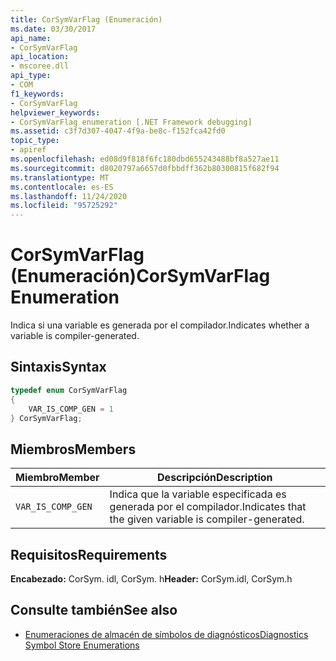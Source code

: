 ```yaml
---
title: CorSymVarFlag (Enumeración)
ms.date: 03/30/2017
api_name:
- CorSymVarFlag
api_location:
- mscoree.dll
api_type:
- COM
f1_keywords:
- CorSymVarFlag
helpviewer_keywords:
- CorSymVarFlag enumeration [.NET Framework debugging]
ms.assetid: c3f7d307-4047-4f9a-be8c-f152fca42fd0
topic_type:
- apiref
ms.openlocfilehash: ed08d9f818f6fc180dbd655243488bf8a527ae11
ms.sourcegitcommit: d8020797a6657d0fbbdff362b80300815f682f94
ms.translationtype: MT
ms.contentlocale: es-ES
ms.lasthandoff: 11/24/2020
ms.locfileid: "95725292"
---
```

# <a name="corsymvarflag-enumeration"></a><span data-ttu-id="0afb3-102">CorSymVarFlag (Enumeración)</span><span class="sxs-lookup"><span data-stu-id="0afb3-102">CorSymVarFlag Enumeration</span></span>

<span data-ttu-id="0afb3-103">Indica si una variable es generada por el compilador.</span><span class="sxs-lookup"><span data-stu-id="0afb3-103">Indicates whether a variable is compiler-generated.</span></span>  
  
## <a name="syntax"></a><span data-ttu-id="0afb3-104">Sintaxis</span><span class="sxs-lookup"><span data-stu-id="0afb3-104">Syntax</span></span>  
  
```cpp  
typedef enum CorSymVarFlag
{  
    VAR_IS_COMP_GEN = 1  
} CorSymVarFlag;  
```  
  
## <a name="members"></a><span data-ttu-id="0afb3-105">Miembros</span><span class="sxs-lookup"><span data-stu-id="0afb3-105">Members</span></span>  
  
|<span data-ttu-id="0afb3-106">Miembro</span><span class="sxs-lookup"><span data-stu-id="0afb3-106">Member</span></span>|<span data-ttu-id="0afb3-107">Descripción</span><span class="sxs-lookup"><span data-stu-id="0afb3-107">Description</span></span>|  
|------------|-----------------|  
|`VAR_IS_COMP_GEN`|<span data-ttu-id="0afb3-108">Indica que la variable especificada es generada por el compilador.</span><span class="sxs-lookup"><span data-stu-id="0afb3-108">Indicates that the given variable is compiler-generated.</span></span>|  
  
## <a name="requirements"></a><span data-ttu-id="0afb3-109">Requisitos</span><span class="sxs-lookup"><span data-stu-id="0afb3-109">Requirements</span></span>  

 <span data-ttu-id="0afb3-110">**Encabezado:** CorSym. idl, CorSym. h</span><span class="sxs-lookup"><span data-stu-id="0afb3-110">**Header:** CorSym.idl, CorSym.h</span></span>  
  
## <a name="see-also"></a><span data-ttu-id="0afb3-111">Consulte también</span><span class="sxs-lookup"><span data-stu-id="0afb3-111">See also</span></span>

- [<span data-ttu-id="0afb3-112">Enumeraciones de almacén de símbolos de diagnósticos</span><span class="sxs-lookup"><span data-stu-id="0afb3-112">Diagnostics Symbol Store Enumerations</span></span>](diagnostics-symbol-store-enumerations.md)
